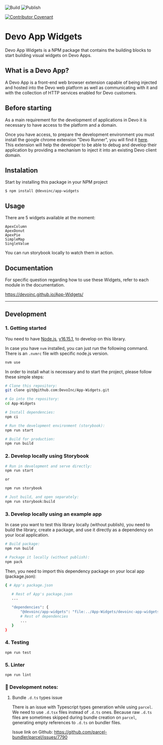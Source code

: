 ![Build](https://github.com/DevoInc/App-Widgets/actions/workflows/Build.yml/badge.svg)
![Publish](https://github.com/DevoInc/App-Widgets/actions/workflows/Publish.yml/badge.svg)

[![Contributor Covenant](https://img.shields.io/badge/Contributor%20Covenant-2.1-4baaaa.svg)](code_of_conduct.md)

# Devo App Widgets

Devo App Widgets is a NPM package that contains the building blocks to start building visual widgets on Devo Apps.

## What is a Devo App?

A Devo App is a front-end web browser extension capable of being injected and hosted into the Devo web platform as well as communicating with it and with the collection of HTTP services enabled for Devo customers.

## Before starting

As a main requirement for the development of applications in Devo it is necessary to have access to the platform and a domain.

Once you have access, to prepare the development environment you must install the google chrome extension "Devo Runner", you will find it [here](https://chrome.google.com/webstore/detail/devo-runner/apjjdfhcegcemhdhaeadkddbjhgfplmo). This extension will help the developer to be able to debug and develop their application by providing a mechanism to inject it into an existing Devo client domain.

## Instalation

Start by installing this package in your NPM project

```npm
$ npm install @devoinc/app-widgets
```

## Usage

There are 5 widgets available at the moment:

```
ApexColumn
ApexDonut
ApexPie
SimpleMap
SingleValue
```

You can run storybook locally to watch them in action.

## Documentation

For specific question regarding how to use these Widgets, refer to each module in the documentation.

https://devoinc.github.io/App-Widgets/

---

## Development

### 1. Getting started

You need to have [Node.js](https://nodejs.org/en/), [v16.15.1](https://nodejs.org/download/release/v16.15.1/), to develop on this library.

In case you have `nvm` installed, you can just run the following command. There is an `.nvmrc` file with specific node.js version.

```sh
nvm use
```

In order to install what is necessary and to start the project, please follow these simple steps:

```sh
# Clone this repository:
git clone git@github.com:DevoInc/App-Widgets.git

# Go into the repository:
cd App-Widgets

# Install dependencies:
npm ci

# Run the development environment (storybook):
npm run start

# Build for production:
npm run build
```

### 2. Develop locally using Storybook

```sh
# Run in development and serve directly:
npm run start

or

npm run storybook

# Just build, and open separately:
npm run storybook:build
```

### 3. Develop locally using an example app

In case you want to test this library locally (without publish), you need to build the library, create a package, and use it directly as a dependency on your local application.

```sh
# Build package:
npm run build

# Package it locally (without publish):
npm pack
```

Then, you need to import this dependency package on your local app (package.json):

```sh
{ # App's package.json

   # Rest of App's package.json
   ...

   "dependencies": {
       "@devoinc/app-widgets": "file:../App-Widgets/devoinc-app-widgets-*.tgz",
       # Rest of dependencies
       ...
   }
}
```

### 4. Testing

```
npm run test
```

### 5. Linter

```
npm run lint
```

### 🚨 Development notes:

1. Bundle `.d.ts` types issue

   There is an issue with Typescript types generation while using `parcel`. We need to use `.d.tsx` files instead of `.d.ts` ones. Because raw `.d.ts` files are sometimes skipped during bundle creation on `parcel`, generating empty references to `.d.ts` on bundler files.

   Issue link on Github: https://github.com/parcel-bundler/parcel/issues/7790
